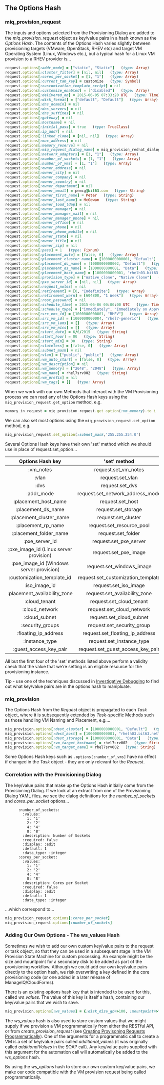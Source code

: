 ## The Options Hash

### miq\_provision\_request

The inputs and options selected from the Provisioning Dialog are added to the _miq\_provision\_request_ object as key/value pairs in a hash known as the _Options Hash_. The contents of the Options Hash varies slightly between provisioning targets (VMware, OpenStack, RHEV etc) and target VM Operating System (Linux, Windows etc.), but a typical hash for a Linux VM provision to a RHEV provider is...


```ruby
request.options[:addr_mode] = ["static", "Static"]   (type: Array)
request.options[:cluster_filter] = [nil, nil]   (type: Array)
request.options[:cores_per_socket] = [1, "1"]   (type: Array)
request.options[:current_tab_key] = customize   (type: Symbol)
request.options[:customization_template_script] = nil
request.options[:customize_enabled] = ["disabled"]   (type: Array)
request.options[:delivered_on] = 2015-06-05 07:33:20 UTC   (type: Time)
request.options[:disk_format] = ["default", "Default"]   (type: Array)
request.options[:dns_domain] = nil
request.options[:dns_servers] = nil
request.options[:dns_suffixes] = nil
request.options[:gateway] = nil
request.options[:hostname] = nil
request.options[:initial_pass] = true   (type: TrueClass)
request.options[:ip_addr] = nil
request.options[:linked_clone] = [nil, nil]   (type: Array)
request.options[:mac_address] = nil
request.options[:memory_reserve] = nil
request.options[:miq_request_dialog_name] = miq_provision_redhat_dialogs_template   (type: String)
request.options[:network_adapters] = [1, "1"]   (type: Array)
request.options[:number_of_sockets] = [1, "1"]   (type: Array)
request.options[:number_of_vms] = [1, "1"]   (type: Array)
request.options[:owner_address] = nil
request.options[:owner_city] = nil
request.options[:owner_company] = nil
request.options[:owner_country] = nil
request.options[:owner_department] = nil
request.options[:owner_email] = pemcg@bit63.com   (type: String)
request.options[:owner_first_name] = Peter   (type: String)
request.options[:owner_last_name] = McGowan   (type: String)
request.options[:owner_load_ldap] = nil
request.options[:owner_manager] = nil
request.options[:owner_manager_mail] = nil
request.options[:owner_manager_phone] = nil
request.options[:owner_office] = nil
request.options[:owner_phone] = nil
request.options[:owner_phone_mobile] = nil
request.options[:owner_state] = nil
request.options[:owner_title] = nil
request.options[:owner_zip] = nil
request.options[:pass] = 1   (type: Fixnum)
request.options[:placement_auto] = [false, 0]   (type: Array)
request.options[:placement_cluster_name] = [1000000000001, "Default"]   (type: Array)
request.options[:placement_dc_name] = [1000000000002, "Default"]   (type: Array)
request.options[:placement_ds_name] = [1000000000001, "Data"]   (type: Array)
request.options[:placement_host_name] = [1000000000001, "rhelh03.bit63.net"]   (type: Array)
request.options[:provision_type] = ["native_clone", "Native Clone"]   (type: Array)
request.options[:pxe_server_id] = [nil, nil]   (type: Array)
request.options[:request_notes] = nil
request.options[:retirement] = [0, "Indefinite"]   (type: Array)
request.options[:retirement_warn] = [604800, "1 Week"]   (type: Array)
request.options[:root_password] = nil
request.options[:schedule_time] = 2015-06-06 00:00:00 UTC   (type: Time)
request.options[:schedule_type] = ["immediately", "Immediately on Approval"]   (type: Array)
request.options[:src_ems_id] = [1000000000001, "RHEV"]   (type: Array)
request.options[:src_vm_id] = [1000000000004, "rhel7-generic"]   (type: Array)
request.options[:src_vm_lans] = []   (type: Array)
request.options[:src_vm_nics] = []   (type: Array)
request.options[:start_date] = 6/6/2015   (type: String)
request.options[:start_hour] = 00   (type: String)
request.options[:start_min] = 00   (type: String)
request.options[:stateless] = [false, 0]   (type: Array)
request.options[:subnet_mask] = nil
request.options[:vlan] = ["public", "public"]   (type: Array)
request.options[:vm_auto_start] = [false, 0]   (type: Array)
request.options[:vm_description] = nil
request.options[:vm_memory] = ["2048", "2048"]   (type: Array)
request.options[:vm_name] = rhel7srv002   (type: String)
request.options[:vm_prefix] = nil
request.options[:vm_tags] = []   (type: Array)
```
When we work with our own Methods that interact with the VM Provisioning process we can read any of the Options Hash keys using the ```miq_provision_request.get_option``` method, e.g.

```ruby
memory_in_request = miq_provision_request.get_option(:vm_memory).to_i
```

We can also set most options using the ```miq_provision_request.set_option``` method, e.g.

```ruby
miq_provision_request.set_option(:subnet_mask,'255.255.254.0')
```

Several Options Hash keys have their own 'set' method which we should use in place of request.set\_option...

|   Options Hash key   |   'set' method   | 
|:--------------------:|:------------------:|
| :vm_notes | request.set_vm_notes |
| :vlan | request.set_vlan |
| :dvs | request.set_dvs |
| :addr_mode | request.set_network_address_mode |
| :placement_host_name | request.set_host |
| :placement_ds_name | request.set_storage |
| :placement_cluster_name | request.set_cluster |
| :placement_rp_name | request.set_resource_pool |
| :placement_folder_name | request.set_folder |
| :pxe_server_id | request.set_pxe_server |
| :pxe_image_id (Linux server provision) | request.set_pxe_image|
| :pxe_image_id (Windows server provision) | request.set_windows_image|
| :customization_template_id | request.set_customization_template |
| :iso_image_id | request.set_iso_image |
| :placement_availability_zone | request.set_availability_zone |
| :cloud_tenant | request.set_cloud_tenant |
| :cloud_network | request.set_cloud_network |
| :cloud_subnet | request.set_cloud_subnet |
| :security_groups | request.set_security_group |
| :floating_ip_address | request.set_floating_ip_address |
| :instance_type | request.set_instance_type |
| :guest_access_key_pair | request.set_guest_access_key_pair |

All but the first four of the 'set' methods listed above perform a validity check that the value that we're setting is an eligible resource for the provisioning instance.


Tip - use one of the techniques discussed in [Investigative Debugging](../chapter11/investigative_debugging.md) to find out what key/value pairs are in the options hash to manipluate.


### miq\_provision

The Options Hash from the _Request_ object is propagated to each _Task_ object, where it is subsequently extended by _Task_-specific Methods such as those handling VM Naming and Placement, e.g....

```ruby
miq_provision.options[:dest_cluster] = [1000000000001, "Default"]   (type: Array)
miq_provision.options[:dest_host] = [1000000000001, "rhelh03.bit63.net"]   (type: Array)
miq_provision.options[:dest_storage] = [1000000000001, "Data"]   (type: Array)
miq_provision.options[:vm_target_hostname] = rhel7srv002   (type: String)
miq_provision.options[:vm_target_name] = rhel7srv002   (type: String)
```

Some Options Hash keys such as ```.options[:number_of_vms]``` have no effect if changed in the _Task_ object - they are only relevant for the _Request_.

### Correlation with the Provisioning Dialog

The key/value pairs that make up the Options Hash initially come from the Provisioning Dialog. If we look at an extract from one of the Provisioning Dialog YAML files, we see the dialog definitions for the _number\_of\_sockets_ and _cores\_per\_socket_ options...

```
      :number_of_sockets:
        :values:
          1: '1'
          2: '2'
          4: '4'
          8: '8'
        :description: Number of Sockets
        :required: false
        :display: :edit
        :default: 1
        :data_type: :integer
      :cores_per_socket:
        :values:
          1: '1'
          2: '2'
          4: '4'
          8: '8'
        :description: Cores per Socket
        :required: false
        :display: :edit
        :default: 1
        :data_type: :integer
```
...which correspond to...

```ruby
miq_provision_request.options[:cores_per_socket]
miq_provision_request.options[:number_of_sockets]
```
### Adding Our Own Options - The ws_values Hash

Sometimes we wish to add our own custom key/value pairs to the request or task object, so that they can be used in a subsequent stage in the VM Provision State Machine for custom processing. An example might be the size and mountpoint for a secondary disk to be added as part of the provisioning workflow. Although we could add our own key/value pairs directly to the option hash, we risk overwriting a key defined in the core provisioning code (or one added in a later release of ManageIQ/CloudForms).

There is an existing options hash key that is intended to be used for this, called _ws\_values_. The value of this key is itself a hash, containing our key/value pairs that we wish to save.

```ruby
miq_provision.options[:ws_values] = {:disk_dize_gb=>100, :mountpoint=>"/opt"}
```

The _ws\_values_ hash is also used to store custom values that we might supply if we provision a VM programmatically from either the RESTful API, or from _create\_provision\_request_ (see [Creating Provisoning Requests Programmatically](create_provision_request.md)). One of the arguments for a programmatic call to create a VM is a set of key/value pairs called _additional\_values_ (it was originally called _additionalValues_ in the SOAP call). Any key/value pairs supplied with this argument for the automation call will automatically be added to the _ws\_options_ hash.

By using the _ws\_options_ hash to store our own custom key/value pairs, we make our code compatible with the VM provision request being called programmatically.



